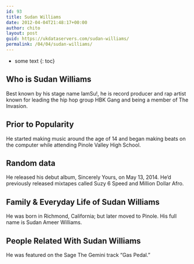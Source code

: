 ```yaml
---
id: 93
title: Sudan Williams
date: 2012-04-04T21:48:17+00:00
author: chito
layout: post
guid: https://ukdataservers.com/sudan-williams/
permalink: /04/04/sudan-williams/
---
```


* some text
{: toc}


## Who is  Sudan Williams
                  
                  
                  
Best known by his stage name IamSu!, he is record producer and rap artist known for leading the hip hop group HBK Gang and being a member of The Invasion.
                  
                
                
                
## Prior to Popularity 
                  
                  
                  
He started making music around the age of 14 and began making beats on the computer while attending Pinole Valley High School.
                  
                
                
                
## Random data 
                  
                  
                  
He released his debut album, Sincerely Yours, on May 13, 2014. He&#8217;d previously released mixtapes called Suzy 6 Speed and Million Dollar Afro.
                  
                
                
                
## Family & Everyday Life of Sudan Williams
                  
                  
                  
He was born in Richmond, California; but later moved to Pinole. His full name is Sudan Ameer Williams.
                  
                
                
                
## People Related With  Sudan Williams
                  
                  
                  
He was featured on the Sage The Gemini track &#8220;Gas Pedal.&#8221;
                  
                
              
            
          
          
          
    
    
  
